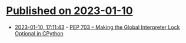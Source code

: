# [Published on 2023-01-10](index.md)

* [2023-01-10, 17:11:43](https://lobste.rs/s/nob4vg/pep_703_making_global_interpreter_lock) - [PEP 703 – Making the Global Interpreter Lock Optional in CPython](https://peps.python.org/pep-0703/)
